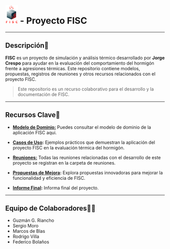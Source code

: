 # <img src="/propuestas/logo/VersionAvanzada.png" alt="FISC Logo" height="60"> - Proyecto FISC

---

## Descripción📝

**FISC** es un proyecto de simulación y análisis térmico desarrollado por **Jorge Crespo** para ayudar en la evaluación del comportamiento del hormigón frente a agresiones térmicas. Este repositorio contiene modelos, propuestas, registros de reuniones y otros recursos relacionados con el proyecto FISC.

> Este repositorio es un recurso colaborativo para el desarrollo y la documentación de FISC.

---

## Recursos Clave🔑

- **[Modelo de Dominio:](/documentosMD/modeloDelDominio.md)** Puedes consultar el modelo de dominio de la aplicación FISC aqui.

- **[Casos de Uso](/documentosMD/casosDeUso.md):** Ejemplos prácticos que demuestran la aplicación del proyecto FISC en la evaluación térmica del hormigón.

- **[Reuniones:](/archivosPdf/reunionesPdf/)** Todas las reuniones relacionadas con el desarrollo de este proyecto se registran en la carpeta de reuniones.

- **[Propuestas de Mejora](/propuestas/):** Explora propuestas innovadoras para mejorar la funcionalidad y eficiencia de FISC.

- **[Informe Final](/archivosPdf/Reporte%20FISC.pdf):** Informa final del proyecto.

---

## Equipo de Colaboradores👩‍💻

- Guzmán G. Riancho
- Sergio Moro
- Marcos de Blas
- Rodrigo Villa
- Federico Bolaños
